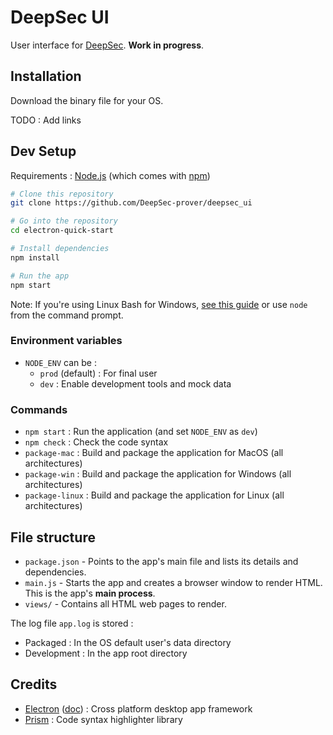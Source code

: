 # DeepSec UI

User interface for [DeepSec](https://github.com/DeepSec-prover/deepsec). **Work in progress**.

## Installation

Download the binary file for your OS.

TODO : Add links

## Dev Setup

Requirements : [Node.js](https://nodejs.org/en/download/) (which comes with [npm](http://npmjs.com))

```bash
# Clone this repository
git clone https://github.com/DeepSec-prover/deepsec_ui

# Go into the repository
cd electron-quick-start

# Install dependencies
npm install

# Run the app
npm start
```

Note: If you're using Linux Bash for Windows, [see this guide](https://www.howtogeek.com/261575/how-to-run-graphical-linux-desktop-applications-from-windows-10s-bash-shell/) or use `node` from the command prompt.

### Environment variables

- `NODE_ENV` can be :
  - `prod` (default) : For final user
  - `dev` : Enable development tools and mock data

### Commands

- `npm start` : Run the application (and set `NODE_ENV` as `dev`)
- `npm check` : Check the code syntax
- `package-mac` : Build and package the application for MacOS (all architectures)
- `package-win` : Build and package the application for Windows  (all architectures)
- `package-linux` : Build and package the application for Linux  (all architectures)

## File structure

- `package.json` - Points to the app's main file and lists its details and dependencies.
- `main.js` - Starts the app and creates a browser window to render HTML. This is the app's **main process**.
- `views/` - Contains all HTML web pages to render.

The log file `app.log` is stored : 
- Packaged : In the OS default user's data directory
- Development : In the app root directory

## Credits

- [Electron](https://electronjs.org) ([doc](https://electronjs.org/docs)) : Cross platform desktop app framework
- [Prism](https://prismjs.com) : Code syntax highlighter library

